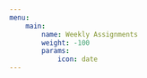 ```yaml
---
menu:
    main:
        name: Weekly Assignments
        weight: -100
        params:
            icon: date
---
```









































































































